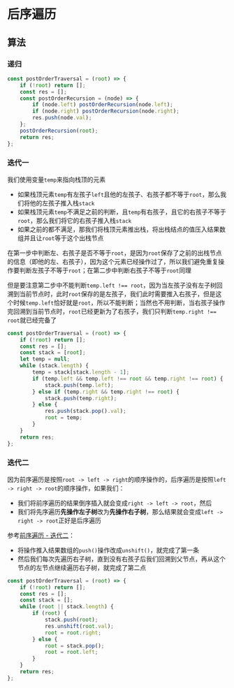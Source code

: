 # 后序遍历

## 算法

### 递归

```js
const postOrderTraversal = (root) => {
	if (!root) return [];
	const res = [];
	const postOrderRecursion = (node) => {
		if (node.left) postOrderRecursion(node.left);
		if (node.right) postOrderRecursion(node.right);
		res.push(node.val);
	};
	postOrderRecursion(root);
	return res;
};
```

### 迭代一

我们使用变量`temp`来指向栈顶的元素

- 如果栈顶元素`temp`有左孩子`left`且他的左孩子、右孩子都不等于`root`，那么我们将他的左孩子推入栈`stack`
- 如果栈顶元素`temp`不满足之前的判断，且`temp`有右孩子，且它的右孩子不等于`root`，那么我们将它的右孩子推入栈`stack`
- 如果之前的都不满足，那我们将栈顶元素推出栈，将出栈结点的值压入结果数组并且让`root`等于这个出栈节点

在第一步中判断左、右孩子是否不等于`root`，是因为`root`保存了之前的出栈节点的信息（即他的左、右孩子），因为这个元素已经操作过了，所以我们避免重复操作要判断左孩子不等于`root`；在第二步中判断右孩子不等于`root`同理

但是要注意第二步中不能判断`temp.left !== root`，因为当左孩子没有左子树回溯到当前节点时，此时`root`保存的是左孩子，我们此时需要推入右孩子，但是这个时候`temp.left`恰好就是`root`，所以不能判断；当然也不用判断，当右孩子操作完回溯到当前节点时，`root`已经更新为了右孩子，我们只判断`temp.right !== root`就已经完备了

```js
const postOrderTraversal = (root) => {
	if (!root) return [];
	const res = [];
	const stack = [root];
	let temp = null;
	while (stack.length) {
		temp = stack[stack.length - 1];
		if (temp.left && temp.left !== root && temp.right !== root) {
			stack.push(temp.left);
		} else if (temp.right && temp.right !== root) {
			stack.push(temp.right);
		} else {
			res.push(stack.pop().val);
			root = temp;
		}
	}
	return res;
};
```

### 迭代二

因为前序遍历是按照`root -> left -> right`的顺序操作的，后序遍历是按照`left -> right -> root`的顺序操作，如果我们：

- 我们将前序遍历的结果倒序插入就会变成`right -> left -> root`，然后
- 我们将先序遍历**先操作左子树**改为**先操作右子树**，那么结果就会变成`left -> right -> root`正好是后序遍历

参考[前序遍历 - 迭代二](/tree-traversal/2.前序遍历.html#迭代二)：

- 将操作推入结果数组的`push()`操作改成`unshift()`，就完成了第一条
- 然后我们每次先遍历右子树，直到没有右孩子后我们回溯到父节点，再从这个节点的左节点继续遍历右子树，就完成了第二点

```js
const postOrderTraversal = (root) => {
	if (!root) return [];
	const res = [];
	const stack = [];
	while (root || stack.length) {
		if (root) {
			stack.push(root);
			res.unshift(root.val);
			root = root.right;
		} else {
			root = stack.pop();
			root = root.left;
		}
	}
	return res;
};
```
